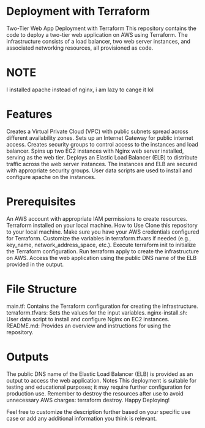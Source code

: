 # Deployment with Terraform
Two-Tier Web App Deployment with Terraform
This repository contains the code to deploy a two-tier web application on AWS using Terraform. The infrastructure consists of a load balancer, two web server instances, and associated networking resources, all provisioned as code.
# NOTE 
I installed apache instead of nginx, i am lazy to cange it lol
# Features
Creates a Virtual Private Cloud (VPC) with public subnets spread across different availability zones.
Sets up an Internet Gateway for public internet access.
Creates security groups to control access to the instances and load balancer.
Spins up two EC2 instances with Nginx web server installed, serving as the web tier.
Deploys an Elastic Load Balancer (ELB) to distribute traffic across the web server instances.
The instances and ELB are secured with appropriate security groups.
User data scripts are used to install and configure apache on the instances.
# Prerequisites
An AWS account with appropriate IAM permissions to create resources.
Terraform installed on your local machine.
How to Use
Clone this repository to your local machine.
Make sure you have your AWS credentials configured for Terraform.
Customize the variables in terraform.tfvars if needed (e.g., key_name, network_address_space, etc.).
Execute terraform init to initialize the Terraform configuration.
Run terraform apply to create the infrastructure on AWS.
Access the web application using the public DNS name of the ELB provided in the output.
# File Structure
main.tf: Contains the Terraform configuration for creating the infrastructure.
terraform.tfvars: Sets the values for the input variables.
nginx-install.sh: User data script to install and configure Nginx on EC2 instances.
README.md: Provides an overview and instructions for using the repository.
# Outputs
The public DNS name of the Elastic Load Balancer (ELB) is provided as an output to access the web application.
Notes
This deployment is suitable for testing and educational purposes; it may require further configuration for production use.
Remember to destroy the resources after use to avoid unnecessary AWS charges: terraform destroy.
Happy Deploying!

Feel free to customize the description further based on your specific use case or add any additional information you think is relevant.
